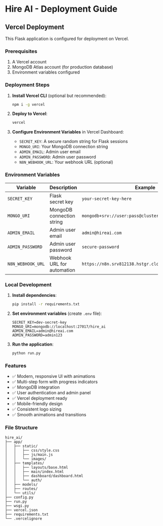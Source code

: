 # Hire AI - Deployment Guide

## Vercel Deployment

This Flask application is configured for deployment on Vercel.

### Prerequisites

1. A Vercel account
2. MongoDB Atlas account (for production database)
3. Environment variables configured

### Deployment Steps

1. **Install Vercel CLI** (optional but recommended):
   ```bash
   npm i -g vercel
   ```

2. **Deploy to Vercel**:
   ```bash
   vercel
   ```

3. **Configure Environment Variables** in Vercel Dashboard:
   - `SECRET_KEY`: A secure random string for Flask sessions
   - `MONGO_URI`: Your MongoDB connection string
   - `ADMIN_EMAIL`: Admin user email
   - `ADMIN_PASSWORD`: Admin user password
   - `N8N_WEBHOOK_URL`: Your webhook URL (optional)

### Environment Variables

| Variable | Description | Example |
|----------|-------------|---------|
| `SECRET_KEY` | Flask secret key | `your-secret-key-here` |
| `MONGO_URI` | MongoDB connection string | `mongodb+srv://user:pass@cluster.mongodb.net/hire_ai` |
| `ADMIN_EMAIL` | Admin user email | `admin@hireai.com` |
| `ADMIN_PASSWORD` | Admin user password | `secure-password` |
| `N8N_WEBHOOK_URL` | Webhook URL for automation | `https://n8n.srv812138.hstgr.cloud/webhook/hireai` |

### Local Development

1. **Install dependencies**:
   ```bash
   pip install -r requirements.txt
   ```

2. **Set environment variables** (create `.env` file):
   ```
   SECRET_KEY=dev-secret-key
   MONGO_URI=mongodb://localhost:27017/hire_ai
   ADMIN_EMAIL=admin@hireai.com
   ADMIN_PASSWORD=admin123
   ```

3. **Run the application**:
   ```bash
   python run.py
   ```

### Features

- ✅ Modern, responsive UI with animations
- ✅ Multi-step form with progress indicators
- ✅ MongoDB integration
- ✅ User authentication and admin panel
- ✅ Vercel deployment ready
- ✅ Mobile-friendly design
- ✅ Consistent logo sizing
- ✅ Smooth animations and transitions

### File Structure

```
hire_ai/
├── app/
│   ├── static/
│   │   ├── css/style.css
│   │   ├── js/main.js
│   │   └── images/
│   ├── templates/
│   │   ├── layouts/base.html
│   │   ├── main/index.html
│   │   ├── dashboard/dashboard.html
│   │   └── auth/
│   ├── models/
│   ├── routes/
│   └── utils/
├── config.py
├── run.py
├── wsgi.py
├── vercel.json
├── requirements.txt
└── .vercelignore
```
